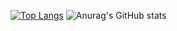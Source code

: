 [![Top Langs](https://github-readme-stats.vercel.app/api/top-langs/?username=hmdyt&layout=compact)](https://github.com/anuraghazra/github-readme-stats)
![Anurag's GitHub stats](https://github-readme-stats.vercel.app/api?username=hmdyt&count_private=true&show_icons=true)
